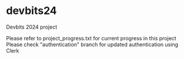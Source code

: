 # devbits24
Devbits 2024 project

Please refer to project_progress.txt for current progress in this project
Please check "authentication" branch for updated authentication using Clerk

